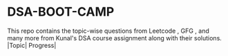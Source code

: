 # DSA-BOOT-CAMP
This repo contains the topic-wise questions from Leetcode , GFG , and many more from Kunal's DSA course assignment along with their solutions.
|Topic|	Progress|
